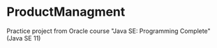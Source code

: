 # ProductManagment

Practice project from Oracle course "Java SE: Programming Complete" (Java SE 11)
